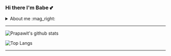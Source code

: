

### Hi there I'm Babe :two_hearts:

<details>
  <summary>About me :mag_right: </summary>
<br>
: Prapawit Praosppnit(Babe)  
<br>
  <br>
:: :birthday: : 07/04/1999 | 21 years old 
<br>
  <br>
::: :house_with_garden: Chonburi, Thailand
  <br>
  <br>
:::: Now Study Information Technology @ King Mongkut's University of Technology Thonburi
</details>


<hr/>

![Prapawit's github stats](https://github-readme-stats.vercel.app/api?username=prapawit201&show_icons=true&theme=radical)


![Top Langs](https://github-readme-stats.vercel.app/api/top-langs/?username=prapawit201&layout=compact)
<hr/>

<!--
**prapawit201/prapawit201** is a ✨ _special_ ✨ repository because its `README.md` (this file) appears on your GitHub profile.

Here are some ideas to get you started:

- 🔭 I’m currently working on ...
- 🌱 I’m currently learning ...
- 👯 I’m looking to collaborate on ...
- 🤔 I’m looking for help with ...
- 💬 Ask me about ...
- 📫 How to reach me: ...
- 😄 Pronouns: ...
- ⚡ Fun fact: ...
-->

